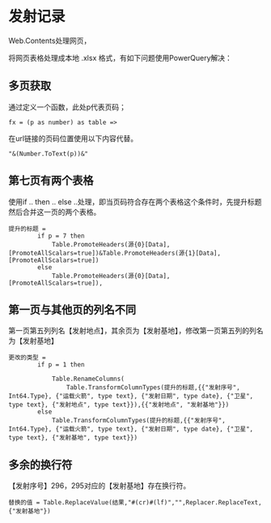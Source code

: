 # 发射记录

Web.Contents处理网页，

[发射记录]: http://www.spacechina.com/n25/n142/n152/n657792/

将网页表格处理成本地 .xlsx 格式，有如下问题使用PowerQuery解决：

## 多页获取

通过定义一个函数，此处p代表页码；

```
fx = (p as number) as table =>
```

在url链接的页码位置使用以下内容代替。

```
"&(Number.ToText(p))&"
```

## 第七页有两个表格

使用if .. then .. else ..处理，即当页码符合存在两个表格这个条件时，先提升标题然后合并这一页的两个表格。

```
提升的标题 =
        if p = 7 then 
            Table.PromoteHeaders(源{0}[Data], [PromoteAllScalars=true])&Table.PromoteHeaders(源{1}[Data], [PromoteAllScalars=true])
        else 
            Table.PromoteHeaders(源{0}[Data], [PromoteAllScalars=true]),
```

## 第一页与其他页的列名不同

第一页第五列列名【发射地点】，其余页为【发射基地】，修改第一页第五列的列名为【发射基地】

```
更改的类型 = 
        if p = 1 then
            
            Table.RenameColumns(
                Table.TransformColumnTypes(提升的标题,{{"发射序号", Int64.Type}, {"运载火箭", type text}, {"发射日期", type date}, {"卫星", type text}, {"发射地点", type text}}),{{"发射地点", "发射基地"}})
        else 
            Table.TransformColumnTypes(提升的标题,{{"发射序号", Int64.Type}, {"运载火箭", type text}, {"发射日期", type date}, {"卫星", type text}, {"发射基地", type text}})
```

## 多余的换行符

【发射序号】296，295对应的【发射基地】存在换行符。

```
替换的值 = Table.ReplaceValue(结果,"#(cr)#(lf)","",Replacer.ReplaceText,{"发射基地"})
```

